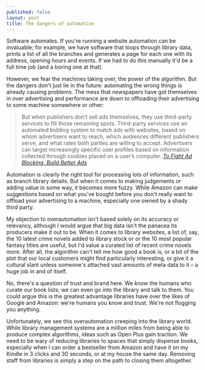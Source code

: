 ```yaml
---
published: false
layout: post
title: The dangers of automation
---
```



Software automates. If you're running a website automation can be invaluable; for example, we have software that loops through library data, prints a list of all the branches and generates a page for each one with its address, opening hours and events. If we had to do this manually it'd be a full time job (and a boring one at that).

However, we fear the machines taking over, the power of the algorithm. But the dangers don't just lie in the future: automating the wrong things is already causing problems. The mess that newspapers have got themselves in over advertising and performance are down to offloading their advertising to some machine somewhere or other:

> But when publishers don’t sell ads themselves, they use third-party services to fill those remaining spots. Third-party services use an automated bidding system to match ads with websites, based on whom advertisers want to reach, which audiences different publishers serve, and what rates both parties are willing to accept. Advertisers can target increasingly specific user profiles based on information collected through cookies placed on a user’s computer. <cite>[To Fight Ad Blocking, Build Better Ads](http://niemanreports.org/articles/to-fight-ad-blocking-build-better-ads/)</cite>

Automation is clearly the right tool for processing lots of information, such as branch library details. But when it comes to making judgements or adding value in some way, it becomes more fuzzy. While Amazon can make suggestions based on what you've bought before you don't really want to offload your advertising to a machine, especially one owned by a shady third party.

My objection to overautomation isn't based solely on its accuracy or relevancy, although I would argue that big data isn't the panacea its producers make it out to be. When it comes to library websites, a list of, say, the 10 latest crime novels added to library stock or or the 10 most popular fantasy titles are useful, but I'd value a curated list of recent crime novels more. After all, the algorithm can't tell me how good a book is, or a bit of the plot that our local customers might find particularly interesting, or give it a cultural slant unless someone's attached vast amounts of meta data to it &#8211; a huge job in and of itself.

No, there's a question of trust and brand here. We _know_ the humans who curate our book lists; we can even go into the library and talk to them. You could argue this is the greatest advantage libraries have over the likes of Google and Amazon: we're humans you know and trust. We're not flogging you anything.

Unfortunately, we see this overautomation creeping into the library world. While library management systems are a million miles from being able to produce complex algorithms, ideas such as Open Plus gain traction. We need to be wary of reducing libraries to spaces that simply dispense books, especially when I can order a bestseller from Amazon and have it on my Kindle in 3 clicks and 30 seconds, or at my house the same day. Removing staff from libraries is simply a step on the path to closing them altogether.

